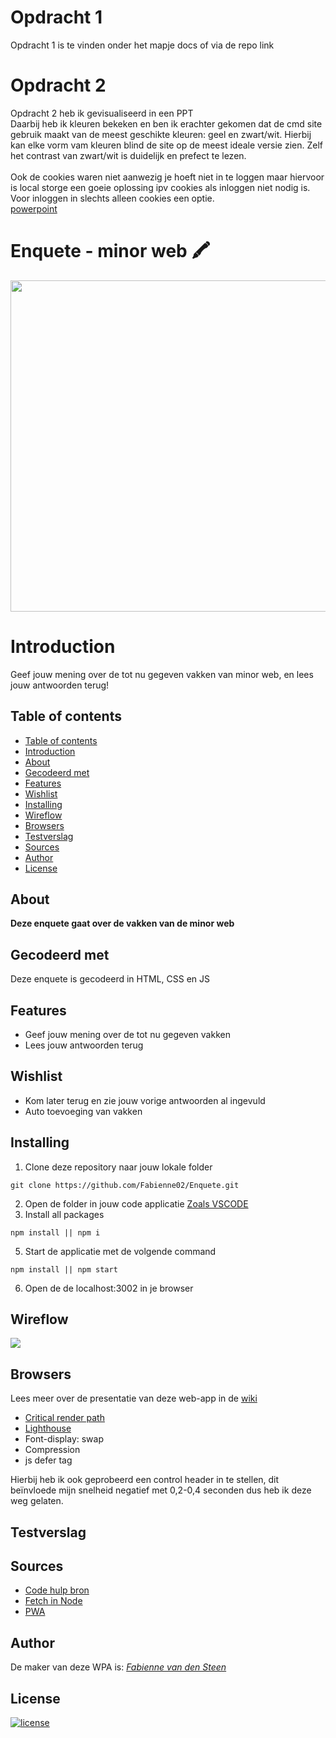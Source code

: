 # Opdracht 1 

Opdracht 1 is te vinden onder het mapje docs 
of via de repo link 

# Opdracht 2

Opdracht 2 heb ik gevisualiseerd in een PPT <br>
Daarbij heb ik kleuren bekeken en ben ik erachter gekomen dat de cmd site gebruik maakt van de meest geschikte kleuren: geel en zwart/wit. Hierbij kan elke vorm vam kleuren blind de site op de meest ideale versie zien. Zelf het contrast van zwart/wit is duidelijk en prefect te lezen.
<br>
<br>
Ook de cookies waren niet aanwezig je hoeft niet in te loggen maar hiervoor is local storge een goeie oplossing ipv cookies als inloggen niet nodig is. Voor inloggen in slechts alleen cookies een optie. 
<br>
[powerpoint](https://docs.google.com/presentation/d/1jdI4LM5jRP3cIGAI6dd2TB8Cj5_WkmqYBQT7UMKtM4o/edit?usp=sharing)

# Enquete - minor web 🖍️
<img src="https://github.com/Fabienne02/browser-technologies-2122/blob/main/assets/banner.jpg" width=530 >

# Introduction
Geef jouw mening over de tot nu gegeven vakken van minor web, 
en lees jouw antwoorden terug!

## Table of contents
  - [Table of contents](#table-of-contents)
  - [Introduction](#introduction)
  - [About](#about)
  - [Gecodeerd met](#gecodeerd-met)
  - [Features](#features)
  - [Wishlist](#wishlist)
  - [Installing](#installing)
  - [Wireflow](#wireflow)
  - [Browsers](#broswers)
  - [Testverslag](#testverslag)
  - [Sources](#sources)
  - [Author](#author)
  - [License](#license)

## About
**Deze enquete gaat over de vakken van de minor web**

## Gecodeerd met
Deze enquete is gecodeerd in HTML, CSS en JS

## Features
<ul>
  <li>Geef jouw mening over de tot nu gegeven vakken</li>
  <li>Lees jouw antwoorden terug</li>
</ul>

## Wishlist
<ul>
  <li>Kom later terug en zie jouw vorige antwoorden al ingevuld</li>
  <li>Auto toevoeging van vakken</li>
</ul>

## Installing
1. Clone deze repository naar jouw lokale folder
```
git clone https://github.com/Fabienne02/Enquete.git
```
2. Open de folder in jouw code applicatie [Zoals VSCODE](https://code.visualstudio.com/Download)
4. Install all packages
```
npm install || npm i
```
5. Start de applicatie met de volgende command
```
npm install || npm start
```
6. Open de de localhost:3002 in je browser

## Wireflow
<img src="https://github.com/Fabienne02/browser-technologies-2122/blob/main/assets/Wireflow.png">

## Browsers
Lees meer over de presentatie van deze web-app  in de [wiki](https://github.com/Fabienne02/PWA---Quotes/wiki)
- [Critical render path](https://github.com/Fabienne02/PWA---Quotes/wiki/Critical-render-path)
- [Lighthouse](https://github.com/Fabienne02/PWA---Quotes/wiki/Lighthouse)
- Font-display: swap
- Compression 
- js defer tag

Hierbij heb ik ook geprobeerd een control header in te stellen, dit beïnvloede mijn snelheid negatief met 0,2-0,4 seconden dus heb ik deze weg gelaten.

## Testverslag

## Sources
- [Code hulp bron](https://developer.mozilla.org/en-US/)
- [Fetch in Node](https://dev.to/pratham82/using-fetch-api-in-node-js-with-weather-api-3a7d)
- [PWA](https://vaadin.com/learn/tutorials/learn-pwa/turn-website-into-a-pwa)


## Author
De maker van deze WPA is: [*Fabienne van den Steen*](https://github.com/Fabienne02)

## License 
[![license](https://img.shields.io/github/license/DAVFoundation/captain-n3m0.svg?style=flat-square)]()
